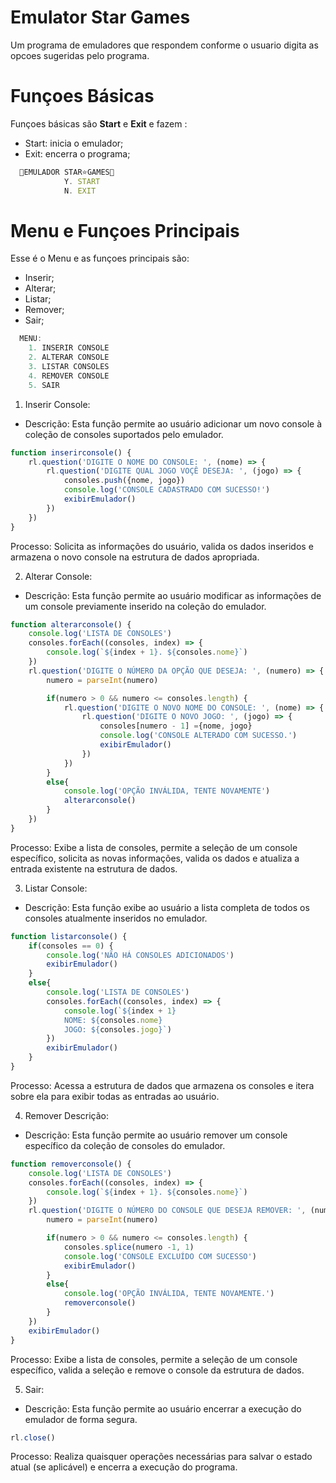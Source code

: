 # Emulator Star Games
 Um programa de emuladores que respondem conforme o usuario digita as opcoes sugeridas pelo programa.
# Funçoes Básicas
Funçoes básicas são **Start** e **Exit** e fazem :
* Start: inicia o emulador;
* Exit: encerra o programa;
```JavaScript
  👾EMULADOR STAR⭐GAMES👾
            Y. START
            N. EXIT
```

# Menu e Funçoes Principais
Esse é o Menu e as funçoes principais são:
* Inserir;
* Alterar;
* Listar;
* Remover;
* Sair;

```JavaScript
  MENU:
    1. INSERIR CONSOLE
    2. ALTERAR CONSOLE
    3. LISTAR CONSOLES
    4. REMOVER CONSOLE
    5. SAIR
```

1. Inserir Console: 
* Descrição: Esta função permite ao usuário adicionar um novo console à coleção de consoles suportados pelo emulador.

```JavaScript
function inserirconsole() {
    rl.question('DIGITE O NOME DO CONSOLE: ', (nome) => {
        rl.question('DIGITE QUAL JOGO VOÇÊ DESEJA: ', (jogo) => {
            consoles.push({nome, jogo})
            console.log('CONSOLE CADASTRADO COM SUCESSO!')
            exibirEmulador()
        })
    })
}
```
Processo: Solicita as informações do usuário, valida os dados inseridos e armazena o novo console na estrutura de dados apropriada.

2. Alterar Console:
* Descrição: Esta função permite ao usuário modificar as informações de um console previamente inserido na coleção do emulador.

```JavaScript
function alterarconsole() {
    console.log('LISTA DE CONSOLES')
    consoles.forEach((consoles, index) => {
        console.log(`${index + 1}. ${consoles.nome}`)
    })
    rl.question('DIGITE O NÚMERO DA OPÇÃO QUE DESEJA: ', (numero) => {
        numero = parseInt(numero)

        if(numero > 0 && numero <= consoles.length) {
            rl.question('DIGITE O NOVO NOME DO CONSOLE: ', (nome) => {
                rl.question('DIGITE O NOVO JOGO: ', (jogo) => {
                    consoles[numero - 1] ={nome, jogo}
                    console.log('CONSOLE ALTERADO COM SUCESSO.')
                    exibirEmulador()
                })
            })
        }
        else{
            console.log('OPÇÃO INVÁLIDA, TENTE NOVAMENTE')
            alterarconsole()
        }
    })
}
```
 Processo: Exibe a lista de consoles, permite a seleção de um console específico, solicita as novas informações, valida os dados e atualiza a entrada existente na estrutura de dados.

3. Listar Console:
* Descrição: Esta função exibe ao usuário a lista completa de todos os consoles atualmente inseridos no emulador.

```JavaScript
function listarconsole() {
    if(consoles == 0) {
        console.log('NÃO HÁ CONSOLES ADICIONADOS')
        exibirEmulador()
    }
    else{
        console.log('LISTA DE CONSOLES')
        consoles.forEach((consoles, index) => {
            console.log(`${index + 1}
            NOME: ${consoles.nome}
            JOGO: ${consoles.jogo}`)
        })
        exibirEmulador()
    }
}
```
Processo: Acessa a estrutura de dados que armazena os consoles e itera sobre ela para exibir todas as entradas ao usuário.

4. Remover Descrição:
* Descrição: Esta função permite ao usuário remover um console específico da coleção de consoles do emulador.

```JavaScript
function removerconsole() {
    console.log('LISTA DE CONSOLES')
    consoles.forEach((consoles, index) => {
        console.log(`${index + 1}. ${consoles.nome}`)
    })
    rl.question('DIGITE O NÚMERO DO CONSOLE QUE DESEJA REMOVER: ', (numero) => {
        numero = parseInt(numero)

        if(numero > 0 && numero <= consoles.length) {
            consoles.splice(numero -1, 1)
            console.log('CONSOLE EXCLUÍDO COM SUCESSO')
            exibirEmulador()
        }
        else{
            console.log('OPÇÃO INVÁLIDA, TENTE NOVAMENTE.')
            removerconsole()
        }
    })
    exibirEmulador()
}
```
Processo: Exibe a lista de consoles, permite a seleção de um console específico, valida a seleção e remove o console da estrutura de dados.

5. Sair:
* Descrição: Esta função permite ao usuário encerrar a execução do emulador de forma segura.

```JavaScript
rl.close()
```

Processo: Realiza quaisquer operações necessárias para salvar o estado atual (se aplicável) e encerra a execução do programa.
